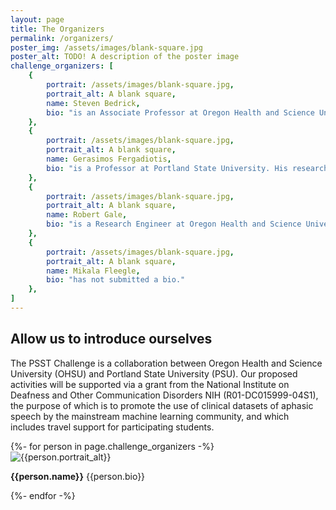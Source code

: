 ```yaml
---
layout: page
title: The Organizers
permalink: /organizers/
poster_img: /assets/images/blank-square.jpg
poster_alt: TODO! A description of the poster image
challenge_organizers: [
    {
        portrait: /assets/images/blank-square.jpg,
        portrait_alt: A blank square,
        name: Steven Bedrick,
        bio: "is an Associate Professor at Oregon Health and Science University. His Research focuses on biomedical applications for speech and language technologies, with a particular emphasis on language disorders and disabilities."
    },
    {
        portrait: /assets/images/blank-square.jpg,
        portrait_alt: A blank square,
        name: Gerasimos Fergadiotis,
        bio: "is a Professor at Portland State University. His research focuses on developing psychometric applications to quantify clinically relevant aspects of language processing in stroke patients."
    },
    {
        portrait: /assets/images/blank-square.jpg,
        portrait_alt: A blank square,
        name: Robert Gale,
        bio: "is a Research Engineer at Oregon Health and Science University, researching and implementing systems to recognize and analyze speech & language in a clinical context."
    },
    {
        portrait: /assets/images/blank-square.jpg,
        portrait_alt: A blank square,
        name: Mikala Fleegle,
        bio: "has not submitted a bio."
    },
]
---
```



## Allow us to introduce ourselves

The PSST Challenge is a collaboration between Oregon Health and Science University (OHSU) and Portland State
University (PSU). Our proposed activities will be supported via a grant from the National Institute on Deafness
and Other Communication Disorders NIH (R01-DC015999-04S1), the purpose of which is to promote the use of clinical
datasets of aphasic speech by the mainstream machine learning community, and which includes travel support for
participating students.


<div id="the-psst-people">
{%- for person in page.challenge_organizers -%}
    <div class="person">
        <div class="portrait"><img src="{{person.portrait}}" alt="{{person.portrait_alt}}" /></div>
        <p><strong>{{person.name}}</strong> {{person.bio}}</p>
    </div>
{%- endfor -%}
</div>